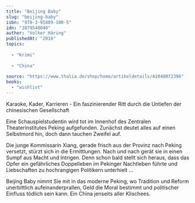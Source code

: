 ```yaml
---
title: "Beijing Baby"
slug: "beijing-baby"
isbn: "978-3-95889-100-5"
idn: "1079540040"
author: "Volker Häring"
publishedAt: "2016"
topics:
  
  - "Krimi"
    
  - "China"
    
source: "https://www.thalia.de/shop/home/artikeldetails/A1040072396"
books: 
  - "wishlist"
---
```

Karaoke, Kader, Karrieren - Ein faszinierender Ritt durch die Untiefen der 
chinesischen Gesellschaft

Eine Schauspielstudentin wird tot im Innenhof des Zentralen Theaterinstitutes 
Peking aufgefunden. Zunächst deutet alles auf einen Selbstmord hin, doch dann 
tauchen Zweifel auf.

Die junge Kommissarin Xiang, gerade frisch aus der Provinz nach Peking 
versetzt, stürzt sich in die Ermittlungen. Nach und nach gerät sie in einen 
Sumpf aus Macht und Intrigen. Denn schon bald stellt sich heraus, dass das 
Opfer ein gefährliches Doppelleben im Pekinger Nachtleben führte und 
Liebschaften zu hochrangigen Politikern unterhielt ...

Beijing Baby nimmt Sie mit in das moderne Peking, wo Tradition und Reform 
unerbittlich aufeinanderprallen, Geld die Moral bestimmt und politischer 
Einfluss tödlich sein kann. Ein China jenseits aller Klischees.